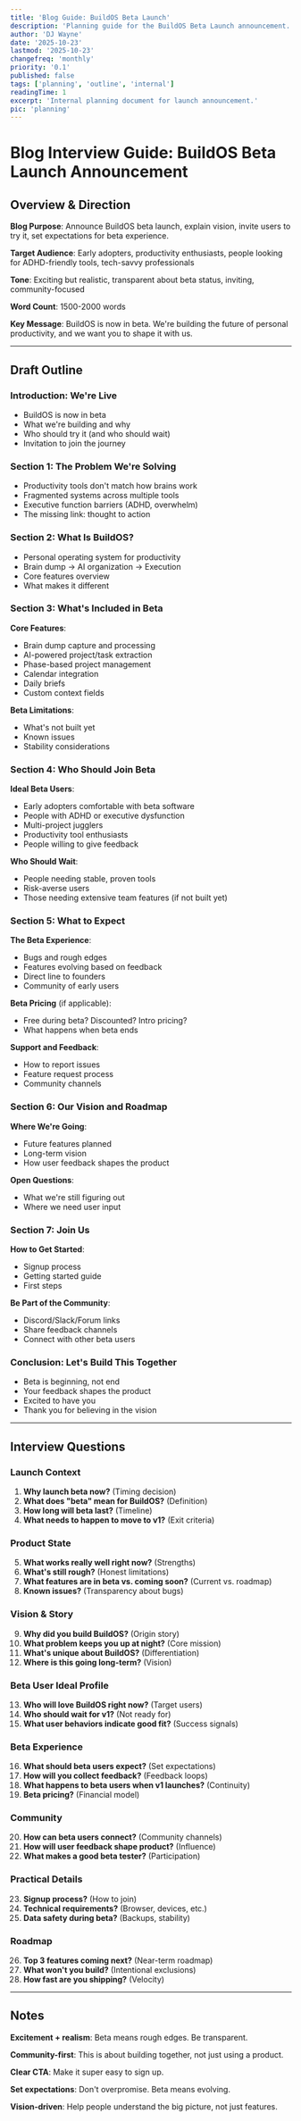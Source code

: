 ```yaml
---
title: 'Blog Guide: BuildOS Beta Launch'
description: 'Planning guide for the BuildOS Beta Launch announcement.'
author: 'DJ Wayne'
date: '2025-10-23'
lastmod: '2025-10-23'
changefreq: 'monthly'
priority: '0.1'
published: false
tags: ['planning', 'outline', 'internal']
readingTime: 1
excerpt: 'Internal planning document for launch announcement.'
pic: 'planning'
---
```


# Blog Interview Guide: BuildOS Beta Launch Announcement

## Overview & Direction

**Blog Purpose**: Announce BuildOS beta launch, explain vision, invite users to try it, set expectations for beta experience.

**Target Audience**: Early adopters, productivity enthusiasts, people looking for ADHD-friendly tools, tech-savvy professionals

**Tone**: Exciting but realistic, transparent about beta status, inviting, community-focused

**Word Count**: 1500-2000 words

**Key Message**: BuildOS is now in beta. We're building the future of personal productivity, and we want you to shape it with us.

---

## Draft Outline

### Introduction: We're Live

- BuildOS is now in beta
- What we're building and why
- Who should try it (and who should wait)
- Invitation to join the journey

### Section 1: The Problem We're Solving

- Productivity tools don't match how brains work
- Fragmented systems across multiple tools
- Executive function barriers (ADHD, overwhelm)
- The missing link: thought to action

### Section 2: What Is BuildOS?

- Personal operating system for productivity
- Brain dump → AI organization → Execution
- Core features overview
- What makes it different

### Section 3: What's Included in Beta

**Core Features**:

- Brain dump capture and processing
- AI-powered project/task extraction
- Phase-based project management
- Calendar integration
- Daily briefs
- Custom context fields

**Beta Limitations**:

- What's not built yet
- Known issues
- Stability considerations

### Section 4: Who Should Join Beta

**Ideal Beta Users**:

- Early adopters comfortable with beta software
- People with ADHD or executive dysfunction
- Multi-project jugglers
- Productivity tool enthusiasts
- People willing to give feedback

**Who Should Wait**:

- People needing stable, proven tools
- Risk-averse users
- Those needing extensive team features (if not built yet)

### Section 5: What to Expect

**The Beta Experience**:

- Bugs and rough edges
- Features evolving based on feedback
- Direct line to founders
- Community of early users

**Beta Pricing** (if applicable):

- Free during beta? Discounted? Intro pricing?
- What happens when beta ends

**Support and Feedback**:

- How to report issues
- Feature request process
- Community channels

### Section 6: Our Vision and Roadmap

**Where We're Going**:

- Future features planned
- Long-term vision
- How user feedback shapes the product

**Open Questions**:

- What we're still figuring out
- Where we need user input

### Section 7: Join Us

**How to Get Started**:

- Signup process
- Getting started guide
- First steps

**Be Part of the Community**:

- Discord/Slack/Forum links
- Share feedback channels
- Connect with other beta users

### Conclusion: Let's Build This Together

- Beta is beginning, not end
- Your feedback shapes the product
- Excited to have you
- Thank you for believing in the vision

---

## Interview Questions

### Launch Context

1. **Why launch beta now?** (Timing decision)
2. **What does "beta" mean for BuildOS?** (Definition)
3. **How long will beta last?** (Timeline)
4. **What needs to happen to move to v1?** (Exit criteria)

### Product State

5. **What works really well right now?** (Strengths)
6. **What's still rough?** (Honest limitations)
7. **What features are in beta vs. coming soon?** (Current vs. roadmap)
8. **Known issues?** (Transparency about bugs)

### Vision & Story

9. **Why did you build BuildOS?** (Origin story)
10. **What problem keeps you up at night?** (Core mission)
11. **What's unique about BuildOS?** (Differentiation)
12. **Where is this going long-term?** (Vision)

### Beta User Ideal Profile

13. **Who will love BuildOS right now?** (Target users)
14. **Who should wait for v1?** (Not ready for)
15. **What user behaviors indicate good fit?** (Success signals)

### Beta Experience

16. **What should beta users expect?** (Set expectations)
17. **How will you collect feedback?** (Feedback loops)
18. **What happens to beta users when v1 launches?** (Continuity)
19. **Beta pricing?** (Financial model)

### Community

20. **How can beta users connect?** (Community channels)
21. **How will user feedback shape product?** (Influence)
22. **What makes a good beta tester?** (Participation)

### Practical Details

23. **Signup process?** (How to join)
24. **Technical requirements?** (Browser, devices, etc.)
25. **Data safety during beta?** (Backups, stability)

### Roadmap

26. **Top 3 features coming next?** (Near-term roadmap)
27. **What won't you build?** (Intentional exclusions)
28. **How fast are you shipping?** (Velocity)

---

## Notes

**Excitement + realism**: Beta means rough edges. Be transparent.

**Community-first**: This is about building together, not just using a product.

**Clear CTA**: Make it super easy to sign up.

**Set expectations**: Don't overpromise. Beta means evolving.

**Vision-driven**: Help people understand the big picture, not just features.
